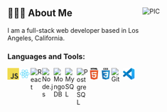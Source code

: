 <span>
<img align="right" alt="PIC" width = "200px" height="200px" src="./cat.gif" />
<h2> 👩🏻‍💻 About Me </h2>
I am a full-stack web developer based in Los Angeles, California.
</span>

### Languages and Tools:

<img align="left" alt="JavaScript" width="26px" src="https://raw.githubusercontent.com/github/explore/80688e429a7d4ef2fca1e82350fe8e3517d3494d/topics/javascript/javascript.png" />
<img align="left" alt="React" width="26px" src="https://raw.githubusercontent.com/github/explore/80688e429a7d4ef2fca1e82350fe8e3517d3494d/topics/react/react.png" />
<img align="left" alt="React" width="26px" src="https://cdn3.iconfinder.com/data/icons/logos-3/250/angular-512.png" />
<img align="left" alt="Node.js" width="26px" src="https://i7.pngguru.com/preview/330/211/681/node-js-javascript-express-js-server-side-scripting-front-and-back-ends-node-js.jpg" />
<img align="left" alt="MongoDB" width="26px" src="https://gcollazo.github.io/mongodbapp/assets/img/icon.png" />
<img align="left" alt="MySQL" width="26px" src="https://www.freepnglogos.com/uploads/logo-mysql-png/logo-mysql-development-mysql-logo-code-icon-9.png" />
<img align="left" alt="PostgreSQL" width="26px" src="https://p7.hiclipart.com/preview/396/90/545/postgresql-database-logo-computer-icons-replication-software-developer.jpg" />
<img align="left" alt="HTML5" width="26px" src="https://raw.githubusercontent.com/github/explore/80688e429a7d4ef2fca1e82350fe8e3517d3494d/topics/html/html.png" />
<img align="left" alt="CSS3" width="26px" src="https://raw.githubusercontent.com/github/explore/80688e429a7d4ef2fca1e82350fe8e3517d3494d/topics/css/css.png" />
<img align="left" alt="Git" width="26px" src="https://cdn.freebiesupply.com/logos/large/2x/git-icon-logo-png-transparent.png" />
<img align="left" alt="Visual Studio Code" width="26px" src="https://raw.githubusercontent.com/github/explore/80688e429a7d4ef2fca1e82350fe8e3517d3494d/topics/visual-studio-code/visual-studio-code.png" />

<br />
<br />
